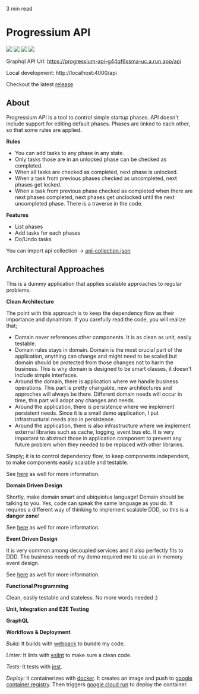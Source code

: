 <p id="reading-time-action-id" align="left">3 min read</p>

# Progressium API

[![](https://github.com/harunrst/Progressium-Api/actions/workflows/build.yml/badge.svg)](https://github.com/harunrst/Progressium-Api/actions/workflows/build.yml) [![](https://github.com/harunrst/Progressium-Api/actions/workflows/lint.yml/badge.svg)](https://github.com/harunrst/Progressium-Api/actions/workflows/lint.yml) [![](https://github.com/harunrst/Progressium-Api/actions/workflows/test.yml/badge.svg)](https://github.com/harunrst/Progressium-Api/actions/workflows/test.yml) [![](https://github.com/harunrst/Progressium-Api/actions/workflows/deploy.yml/badge.svg)](https://github.com/harunrst/Progressium-Api/actions/workflows/deploy.yml)

Graphql API Url: https://progressium-api-g44qf6ssma-uc.a.run.app/api

Local development: http://localhost:4000/api

Checkout the latest [release](https://github.com/harunrst/Progressium-Api/releases/latest)

## About

Progressium API is a tool to control simple startup phases. API doesn't include support for editing default phases. Phases are linked to each other, so that some rules are applied.

**Rules**

- You can add tasks to any phase in any state.
- Only tasks those are in an unlocked phase can be checked as completed.
- When all tasks are checked as completed, next phase is unlocked.
- When a task from previous phases checked as uncompleted, next phases get locked.
- When a task from previous phase checked as completed when there are next phases completed, next phases get unclocked until the next uncompleted phase. There is a traverse in the code.

**Features**

- List phases
- Add tasks for each phases
- Do/Undo tasks

You can import api collection -> [api-collection.json](https://github.com/harunrst/Progressium-Api/blob/release/api-collection.json)

## Architectural Approaches

This is a dummy application that applies scalable approaches to regular problems.

**Clean Architecture**

The point with this approach is to keep the dependency flow as their importance and dynamism. If you carefully read the code, you will realize that;

- Domain never references other components. It is as clean as unit, easily testable.
- Domain rules stays in domain. Domain is the most crucial part of the application, anything can change and might need to be scaled but domain should be protected from those changes not to harm the business. This is why domain is designed to be smart classes, it doesn't include simple interfaces.
- Around the domain, there is application where we handle business operations. This part is pretty changable, new architectures and approches will always be there. Different domain needs will occur in time, this part will adapt any changes and needs.
- Around the application, there is persistence where we implement persistent needs. Since it is a small demo application, I put infrastructural needs also in persistence.
- Around the application, there is also infrastructure where we implement external libraries such as cache, logging, event bus etc. It is very important to abstract those in application component to prevent any future problem when they needed to be replaced with other libraries.

Simply; it is to control dependency flow, to keep components independent, to make components easily scalable and testable.

See [here](https://blog.cleancoder.com/uncle-bob/2012/08/13/the-clean-architecture.html) as well for more information.

**Domain Driven Design**

Shortly, make domain smart and ubiquiotus language! Domain should be talking to you. Yes, code can speak the same language as you do. It requires a different way of thinking to implement scalable DDD, so this is a **danger zone**!

See [here](https://martinfowler.com/bliki/DomainDrivenDesign.html) as well for more information.

**Event Driven Design**

It is very common among decoupled services and it also perfectly fits to DDD. The business needs of my demo required me to use an in memory event design.

See [here](https://aws.amazon.com/event-driven-architecture/) as well for more information.

**Functional Programming**

Clean, easily testable and stateless. No more words needed :)

**Unit, Integration and E2E Testing**

**GraphQL**

**Workflows & Deployment**

_Build:_ It builds with [webpack](https://webpack.js.org/) to bundle my code.

_Linter:_ It lints with [eslint](https://eslint.org/) to make sure a clean code.

_Tests:_ It tests with [jest](https://jestjs.io/).

_Deploy:_ It containerizes with [docker](https://www.docker.com/). It creates an image and push to [google container registry](https://cloud.google.com/container-registry). Then triggers [google cloud run](https://cloud.google.com/run) to deploy the container.
